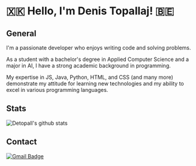 <link rel="stylesheet" href="css/screen.css">

# 🇽🇰 Hello, I'm Denis Topallaj! 🇧🇪 

## General

I'm a passionate developer who enjoys writing code and solving problems.

As a student with a bachelor's degree in Applied Computer Science and a major in AI, I have a strong academic background in programming.

My expertise in JS, Java, Python, HTML, and CSS (and many more) demonstrate my attitude for learning new technologies and my ability to excel in various programming languages.

## Stats

![Detopall's github stats](https://github-readme-stats.vercel.app/api?username=Detopall&theme=merko)

## Contact
<div id="badges">
	<a href="mailto:denis.topallaj13@gmail.com">
		<img src="https://img.shields.io/badge/Email-red?style=for-the-badge&logo=gmail&logoColor=white" alt="Gmail Badge"/>
	</a>
</div>
